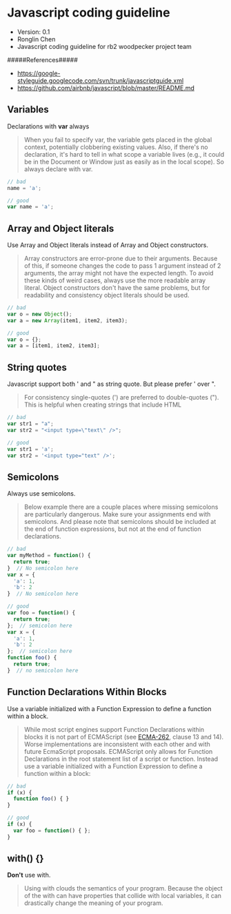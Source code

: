 Javascript coding guideline
==============================
+ Version: 0.1
+ Ronglin Chen
+ Javascript coding guideline for rb2 woodpecker project team

#####References#####
+ https://google-styleguide.googlecode.com/svn/trunk/javascriptguide.xml
+ https://github.com/airbnb/javascript/blob/master/README.md

Variables
---------
Declarations with **var** always
> When you fail to specify var, the variable gets placed in the global context, potentially clobbering existing values. Also, if there's no declaration, it's hard to tell in what scope a variable lives (e.g., it could be in the Document or Window just as easily as in the local scope). So always declare with var.

```javascript
// bad
name = 'a';

// good
var name = 'a';
```

Array and Object literals
----------------------------
Use Array and Object literals instead of Array and Object constructors.
> Array constructors are error-prone due to their arguments. Because of this, if someone changes the code to pass 1 argument instead of 2 arguments, the array might not have the expected length. To avoid these kinds of weird cases, always use the more readable array literal. Object constructors don't have the same problems, but for readability and consistency object literals should be used.

```javascript
// bad
var o = new Object();
var a = new Array(item1, item2, item3);

// good
var o = {};
var a = [item1, item2, item3];
```

String quotes
---------------
Javascript support both ' and " as string quote. But please prefer ' over ".
> For consistency single-quotes (') are preferred to double-quotes ("). This is helpful when creating strings that include HTML

```javascript
// bad
var str1 = "a";
var str2 = "<input type=\"text\" />";

// good
var str1 = 'a';
var str2 = '<input type="text" />';
```

Semicolons
------------
Always use semicolons.

> Below example there are a couple places where missing semicolons are particularly dangerous. Make sure your assignments end with semicolons. And please note that semicolons should be included at the end of function expressions, but not at the end of function declarations.

```javascript
// bad
var myMethod = function() {
  return true;
}  // No semicolon here
var x = {
  'a': 1,
  'b': 2
}  // No semicolon here

// good
var foo = function() {
  return true;
};  // semicolon here
var x = {
  'a': 1,
  'b': 2
};  // semicolon here
function foo() {
  return true;
}  // no semicolon here
```

Function Declarations Within Blocks
----------------------------------------
Use a variable initialized with a Function Expression to define a function within a block.

> While most script engines support Function Declarations within blocks it is not part of ECMAScript (see [ECMA-262](http://www.ecma-international.org/publications/standards/Ecma-262.htm), clause 13 and 14). Worse implementations are inconsistent with each other and with future EcmaScript proposals. ECMAScript only allows for Function Declarations in the root statement list of a script or function. Instead use a variable initialized with a Function Expression to define a function within a block:

```javascript
// bad
if (x) {
  function foo() { }
}

// good
if (x) {
  var foo = function() { };
}
```

with() {}
-------------
**Don't** use with.

> Using with clouds the semantics of your program. Because the object of the with can have properties that collide with local variables, it can drastically change the meaning of your program.

